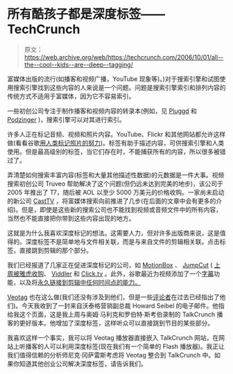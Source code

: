 # 所有酷孩子都是深度标签——TechCrunch

> 原文：<https://web.archive.org/web/https://techcrunch.com/2006/10/01/all--the--cool--kids--are--deep--tagging/>

富媒体出版的流行(如播客和视频广播，YouTube 现象等)。)对于搜索引擎和试图使用搜索引擎找到这些内容的人来说是一个问题。问题是搜索引擎索引和排列内容的传统方式不适用于富媒体，因为它不容易索引。

一些初创公司专注于制作播客和视频内容的转录本(例如，见 [Pluggd](https://web.archive.org/web/20210225025845/http://www.beta.techcrunch.com/2006/09/24/pluggd-to-make-podcasts-chunkier-searchable/) 和 [Podzinger](https://web.archive.org/web/20210225025845/http://www.beta.techcrunch.com/2006/01/14/podzinger-launches-moves-podcast-search-forward/) )，搜索引擎可以对其进行索引。

许多人正在标记音频、视频和照片内容。YouTube、Flickr 和其他网站都允许这样做(看看谷歌[用人类标记照片的努力](https://web.archive.org/web/20210225025845/http://www.beta.techcrunch.com/2006/09/01/google-image-labeler/))。标签有助于描述内容，可供搜索引擎和人类使用。但是最高级别的标签，当它们存在时，不能捕获所有的内容，所以很多被错过了。

弄清楚如何搜索丰富内容(标签和大量其他描述性数据)的元数据是一件大事。视频搜索初创公司 Truveo 帮助解决了这个问题(但仍远未达到完美的地步)，该公司于 2005 年推出了 T7，随后被 AOL 以至少 5000 万美元的价格收购。一家尚未启动的新公司 [CastTV](https://web.archive.org/web/20210225025845/http://www.casttv.com/) ，将富媒体搜索向前推进了几步(在后面的文章中会有更多的介绍)。但是，即使是这些新的搜索公司也不能找到视频或音频文件中的所有内容，当然也不能直接把你带到这些内容出现的地方。

这就是为什么我喜欢深度标记的想法。这需要人力，但对许多出版商来说，这是值得的。深度标签不是简单地与文件相关联，而是与来自文件的剪辑相关联。点击标签，直接跳到剪辑的那个部分。

我们已经报道了几家正在促进深度标记的公司，如 [MotionBox](https://web.archive.org/web/20210225025845/http://www.beta.techcrunch.com/2006/04/02/motionbox-best-online-video-sharing-so-far/) 、 [JumpCut](https://web.archive.org/web/20210225025845/http://www.beta.techcrunch.com/2006/04/05/online-video-sites-breeding-like-rabbits/) ( [上周被雅虎收购](https://web.archive.org/web/20210225025845/http://www.beta.techcrunch.com/2006/09/27/yahoo-has-acquired-jumpcut/)、 [Viddler](https://web.archive.org/web/20210225025845/http://www.beta.techcrunch.com/2006/08/09/viddler-to-make-moments-in-video-searchable/) 和 [Click.tv](https://web.archive.org/web/20210225025845/http://www.beta.techcrunch.com/2006/04/16/clicktv-moves-video-ideas-forward/) 。此外，谷歌最近为视频添加了一个[字幕](https://web.archive.org/web/20210225025845/http://googlevideo.blogspot.com/2006/09/finally-caption-playback.html)功能，以及将[永久链接到剪辑中任何时间点的能力。](https://web.archive.org/web/20210225025845/http://googlevideo.blogspot.com/2006/07/new-feature-link-within-video_19.html)

[Veotag](https://web.archive.org/web/20210225025845/http://www.veotag.com/) 也在这么做(我们还没有涉及到他们，但是一些[评论者](https://web.archive.org/web/20210225025845/http://www.beta.techcrunch.com/2006/04/02/motionbox-best-online-video-sharing-so-far/#comment-89434)在过去已经指出了他们)。今天我收到了一封来自沃泰格营销副总裁 Howard Seibel 的电子邮件。他指给我这个页面，这是我上周与奥姆·马利克和罗伯特·斯考伯录制的 TalkCrunch 播客的更好版本。他增加了深度标签，这样听众可以直接跳到节目的某些部分。

我喜欢这样一个事实，我可以将 Veotag 播放器直接嵌入 TalkCrunch 网站，在网站上听播客的人可以利用深度标签(现在我们有一个简单的 Flash 播放器)。我正让我们值得信赖的分析师尼克·冈萨雷斯考虑将 Veotag 整合到 TalkCrunch 中。如果你知道其他创业公司解决深度标签，请告诉我们。